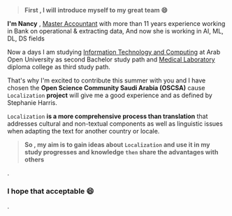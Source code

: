 

> **First , I will introduce myself to my great team 😄**


**I'm  Nancy**  , [Master Accountant](https://github.com/nancyalaswad90/nancyalaswad90/blob/master/%D8%A7%D9%84%D8%AC%D8%A7%D9%85%D8%B9%D8%A7%D8%AA.pdf) with more than 11 years experience working in Bank on operational & extracting data, And now she is working in AI, ML, DL, DS fields 



Now a days I am studying  [Information Technology and Computing](https://github.com/nancyalaswad90/nancyalaswad90/blob/master/second%20.md)  at Arab Open University as second Bachelor  study path and  [Medical Laboratory](https://github.com/nancyalaswad90/Medical-Laboratory/blob/main/README.md)   diploma college as third  study path.



That's why I'm excited to contribute this summer with you and I have chosen the **Open Science Community Saudi Arabia (OSCSA)** cause  `Localization`  **project** will give me a good experience  and as defined by Stephanie Harris.



`Localization` **is a more comprehensive process than translation** that addresses cultural and non-textual components as well as linguistic issues when adapting the text for another country or locale.



> **So , my aim is to gain ideas about `Localization` and use it in my study progresses and knowledge `then` share the advantages with others** 


.


### I hope that acceptable 😄


.
